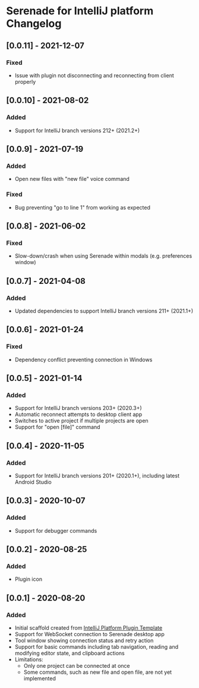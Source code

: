 <!-- Keep a Changelog guide -> https://keepachangelog.com -->

# Serenade for IntelliJ platform Changelog

## [0.0.11] - 2021-12-07

### Fixed
- Issue with plugin not disconnecting and reconnecting from client properly

## [0.0.10] - 2021-08-02

### Added

- Support for IntelliJ branch versions 212+ (2021.2+)

## [0.0.9] - 2021-07-19

### Added

- Open new files with "new file" voice command

### Fixed

- Bug preventing "go to line 1" from working as expected

## [0.0.8] - 2021-06-02

### Fixed

- Slow-down/crash when using Serenade within modals (e.g. preferences window)

## [0.0.7] - 2021-04-08

### Added

- Updated dependencies to support IntelliJ branch versions 211+ (2021.1+)

## [0.0.6] - 2021-01-24

### Fixed

- Dependency conflict preventing connection in Windows

## [0.0.5] - 2021-01-14

### Added

- Support for IntelliJ branch versions 203+ (2020.3+)
- Automatic reconnect attempts to desktop client app
- Switches to active project if multiple projects are open
- Support for "open [file]" command

## [0.0.4] - 2020-11-05

### Added

- Support for IntelliJ branch versions 201+ (2020.1+), including latest Android Studio

## [0.0.3] - 2020-10-07

### Added

- Support for debugger commands

## [0.0.2] - 2020-08-25

### Added

- Plugin icon

## [0.0.1] - 2020-08-20

### Added

- Initial scaffold created from [IntelliJ Platform Plugin Template](https://github.com/JetBrains/intellij-platform-plugin-template)
- Support for WebSocket connection to Serenade desktop app
- Tool window showing connection status and retry action
- Support for basic commands including tab navigation, reading and modifying editor state, and clipboard actions
- Limitations:
  - Only one project can be connected at once
  - Some commands, such as new file and open file, are not yet implemented
